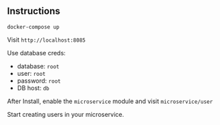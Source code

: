 ## Instructions

```
docker-compose up
```

Visit `http://localhost:8085`

Use database creds:
- database: `root`
- user: `root`
- password: `root`
- DB host: `db`

After Install, enable the `microservice` module and visit `microservice/user`

Start creating users in your microservice.
